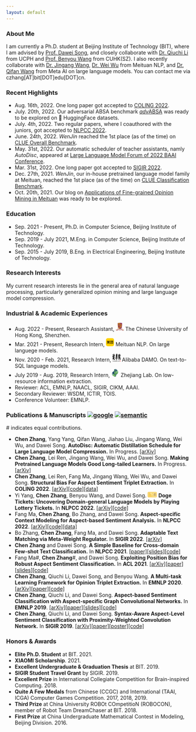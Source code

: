 ```yaml
---
layout: default
---
```


### About Me

I am currently a Ph.D. student at Beijing Institute of Technology (BIT), where I am advised by [Prof. Dawei Song](http://cs.bit.edu.cn/szdw/jsml/js/sdw/index.htm), and closely collaborate with [Dr. Qiuchi Li](https://qiuchili.github.io) from UCPH and [Prof. Benyou Wang](https://wabyking.github.io/old) from CUHK(SZ). I also recently collaborate with [Dr. Jingang Wang](https://sites.google.com/site/bitwjg/), [Dr. Wei Wu](https://sites.google.com/view/wei-wu-homepage) from Meituan NLP, and [Dr. Qifan Wang](https://wqfcr.github.io/) from Meta AI on large language models. You can contact me via czhang[AT]bit[DOT]edu[DOT]cn.

### Recent Highlights

* Aug. 16th, 2022. One long paper got accepted to [COLING 2022](https://coling2022.org/programme).
* July. 20th, 2022. Our adversarial ABSA benchmark [*adv*ABSA](https://huggingface.co/datasets/becurrio/advABSA) was ready to be explored on 🤗 HuggingFace datasets.
* July. 4th, 2022. Two regular papers, where I coauthored with the juniors, got accepted to [NLPCC 2022](http://tcci.ccf.org.cn/conference/2022/).
* June. 24th, 2022. *WenJin* reached the 1st place (as of the time) on [CLUE Overall Benchmark](https://www.cluebenchmarks.com/rank.html).
* May. 31st, 2022. Our automatic scheduler of teacher assistants, namly *AutoDisc*, appeared at [Large Language Model Forum of 2022 BAAI Conference](https://2022-live.baai.ac.cn/2022/live/?room_id=16970). 
* Mar. 31st, 2022. One long paper got accepted to [SIGIR 2022](https://sigir.org/sigir2022/program/accepted/).
* Dec. 27th, 2021. *WenJin*, our in-house pretrained language model family at Meituan, reached the 1st place (as of the time) on [CLUE Classification Benchmark](https://www.cluebenchmarks.com/classification.html).
* Oct. 20th, 2021. Our blog on [Applications of Fine-grained Opinion Mining in Meituan](https://tech.meituan.com/2021/10/20/the-applications-of-sentiment-analysis-meituan.html) was ready to be explored.

### Education

* Sep. 2021 - Present, Ph.D. in Computer Science, Beijing Institute of Technology.
* Sep. 2019 - July 2021, M.Eng. in Computer Science, Beijing Institute of Technology.
* Sep. 2015 - July 2019, B.Eng. in Electrical Engineering, Beijing Institute of Technology.

### Research Interests

My current research interests lie in the general area of natural language processing, particularly generalized opinion mining and large language model compression.

### Industrial & Academic Experiences

* Aug. 2022 - Present, Research Assistant, <img src="./assets/img/cuhk.jpg" width="22" height="22" alt="cuhk" align=center/> The Chinese University of Hong Kong, Shenzhen.
* Mar. 2021 - Present, Research Intern, <img src="./assets/img/meituan.png" width="22" height="22" alt="meituan" align=center/> Meituan NLP. On large languege models.
* Nov. 2020 - Feb. 2021, Research Intern, <img src="./assets/img/damo.png" width="22" height="22" alt="damo" align=center/> Alibaba DAMO. On text-to-SQL language models.
* July 2019 - Aug. 2019, Research Intern, <img src="./assets/img/zhejiang.png" width="22" height="22" alt="zhejiang" align=center/> Zhejiang Lab. On low-resource information extraction.
* Reviewer: ACL, EMNLP, NAACL, SIGIR, CIKM, AAAI.
* Secondary Reviewer: WSDM, ICTIR, TOIS.
* Conference Volunteer: EMNLP.

### Publications & Manuscripts [<img src="./assets/img/google.ico" width="22" height="22" alt="google" align=center/>](https://scholar.google.com/citations?user=IMwAXWcAAAAJ) [<img src="./assets/img/semantic.ico" width="22" height="22" alt="semantic" align=center/>](https://www.semanticscholar.org/author/Chen-Zhang/145107889) 
\# indicates equal contributions.

* **Chen Zhang**, Yang Yang, Qifan Wang, Jiahao Liu, Jingang Wang, Wei Wu, and Dawei Song. **AutoDisc: Automatic Distillation Schedule for Large Language Model Compression.** In Progress. [[arXiv]](https://arxiv.org/abs/2205.14570)
* **Chen Zhang**, Lei Ren, Jingang Wang, Wei Wu, and Dawei Song. **Making Pretrained Language Models Good Long-tailed Learners.** In Progress. [[arXiv]](https://arxiv.org/abs/2205.05461)
* **Chen Zhang**, Lei Ren, Fang Ma, Jingang Wang, Wei Wu, and Dawei Song. **Structural Bias For Aspect Sentiment Triplet Extraction.** In **COLING 2022**. [[arXiv]](https://arxiv.org/abs/2209.00820)[[code]](https://github.com/GeneZC/StructBias)[[data]](https://github.com/GeneZC/StructBias)
* Yi Yang, **Chen Zhang**, Benyou Wang, and Dawei Song. <img src="./assets/img/dogetickets.png" width="25" height="15" alt="dogetickets" align=center/> **Doge Tickets: Uncovering Domain-general Language Models by Playing Lottery Tickets.** In **NLPCC 2022**. [[arXiv]](https://arxiv.org/abs/2207.09638)[[code]](https://github.com/Ylily1015/DogeTickets)
* Fang Ma, **Chen Zhang**, Bo Zhang, and Dawei Song. **Aspect-specific Context Modeling for Aspect-based Sentiment Analysis.** In **NLPCC 2022**. [[arXiv]](https://arxiv.org/abs/2207.08099)[[code]](https://github.com/BD-MF/ASCM4ABSA)[[data]](https://huggingface.co/datasets/becurrio/advABSA)
* Bo Zhang, **Chen Zhang**, Fang Ma, and Dawei Song. **Adaptable Text Matching via Meta-Weight Regulator.** In **SIGIR 2022**. [[arXiv]](https://arxiv.org/abs/2204.12668)
* **Chen Zhang** and Dawei Song. **A Simple Baseline for Cross-domain Few-shot Text Classification.** In **NLPCC 2021**. [[paper]](https://link.springer.com/chapter/10.1007/978-3-030-88480-2_56)[[slides]](./assets/file/NLPCC2021-Oral.pdf)[[code]](https://github.com/GeneZC/XFew)
* Fang Ma\#, **Chen Zhang**\#, and Dawei Song. **Exploiting Position Bias for Robust Aspect Sentiment Classification.** In **ACL 2021**. [[arXiv]](https://arxiv.org/abs/2105.14210)[[paper]](https://aclanthology.org/2021.findings-acl.116/)[[slides]](./assets/file/ACL2021-Oral.pdf)[[code]](https://github.com/BD-MF/POS4ASC)
* **Chen Zhang**, Qiuchi Li, Dawei Song, and Benyou Wang. **A Multi-task Learning Framework for Opinion Triplet Extraction.** In **EMNLP 2020**. [[arXiv]](https://arxiv.org/abs/2010.01512)[[paper]](https://www.aclweb.org/anthology/2020.findings-emnlp.72/)[[code]](https://github.com/GeneZC/OTE-MTL)
* **Chen Zhang**, Qiuchi Li, and Dawei Song. **Aspect-based Sentiment Classification with Aspect-specific Graph Convolutional Networks.** In **EMNLP 2019**. [[arXiv]](https://arxiv.org/abs/1909.03477)[[paper]](https://www.aclweb.org/anthology/D19-1464/)[[slides]](./assets/file/EMNLP2019-Oral.pdf)[[code]](https://github.com/GeneZC/ASGCN)
* **Chen Zhang**, Qiuchi Li, and Dawei Song. **Syntax-Aware Aspect-Level Sentiment Classification with Proximity-Weighted Convolution Network.** In **SIGIR 2019**. [[arXiv]](https://arxiv.org/abs/1909.10171)[[paper]](https://dl.acm.org/citation.cfm?id=3331351)[[poster]](./assets/file/SIGIR2019-Poster.pdf)[[code]](https://github.com/GeneZC/PWCN)

### Honors & Awards

* **Elite Ph.D. Student** at BIT. 2021.
* **XIAOMI Scholarship**. 2021.
* **Excellent Undergraduate & Graduation Thesis** at BIT. 2019.
* **SIGIR Student Travel Grant** by SIGIR. 2019.
* **Excellent Prize** in International Collegiate Competition for Brain-inspired Computing. 2018.
* **Quite A Few Medals** from Chinese (CCGC) and International (TAAI, ICGA) Computer Games Competition. 2017, 2018, 2019.
* **Third Prize** at China University ROBOt COmpetitioN (ROBOCON), member of Robot Team DreamChaser at BIT. 2018.
* **First Prize** at China Undergraduate Mathematical Contest in Modeling, Beijing Division. 2016.
